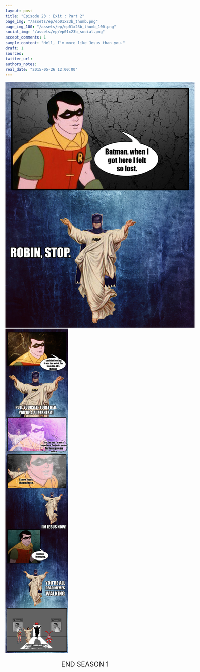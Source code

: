 ```yaml
---
layout: post
title: "Episode 23 : Exit : Part 2"
page_img: "/assets/ep/ep01x23b_thumb.png"
page_img_100: "/assets/ep/ep01x23b_thumb_100.png"
social_img: "/assets/ep/ep01x23b_social.png"
accept_comments: 1
sample_content: "Hell, I'm more like Jesus than you."
draft: 1
sources: 
twitter_url: 
authors_notes: 
real_date: "2015-05-26 12:00:00"
---
```



<div style="margin-left: auto; margin-right: auto; width: 600px;">
  <img src="/assets/ep/ep01x23b_01.png" alt="Exit - Know Jesus" />
  <img src="/assets/ep/ep01x23b_02.png" alt="Exit - Know Jesus" />
</div>

<div style="display: none">
  Script:

	PART 2

	[1. Robin view]
	Robin: Batman. When I got here I felt so lost.

	[2. Batman Jesus view]
	Batman: Robin, stop.

	[3. Robin view]
	Robin: I couldn't hold up. It was too weird. I'm from the 40's.

	[4. Batman slap]
	Batman: Pull yourself together. You're a superhero!

	[5. Robin view]
	Robin: But I'm not. I'm not a superhero. I'm just a meme. And Jesus gave me solice.

	[6. Robin close up]
	Robin: I know Jesus. I know peace.

	[7. Batman Jesus view]
	Batman: I'M JESUS NOW!

	[8. Robin view]
	Robin: Batman. I'm staying.

	[9. Batman view]
	Batman: You're all dead memes walking.

	[10. Batman leaving]
	Batman: At least, you're dead to me.

</div>


<div style="text-align: center; font-size: 150%; margin-top: 1em;">
  END SEASON 1
</div>